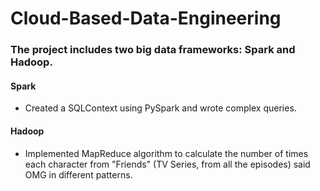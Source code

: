 # Cloud-Based-Data-Engineering

### The project includes two big data frameworks: Spark and Hadoop.

#### Spark
* Created a SQLContext using PySpark and wrote complex queries.

#### Hadoop
* Implemented MapReduce algorithm to calculate the number of times each character from "Friends" (TV Series, from all the episodes) said OMG in different patterns. 

